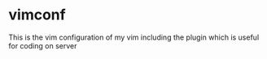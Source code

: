 # vimconf
This is the vim configuration of my vim including the plugin which is useful for coding on server
